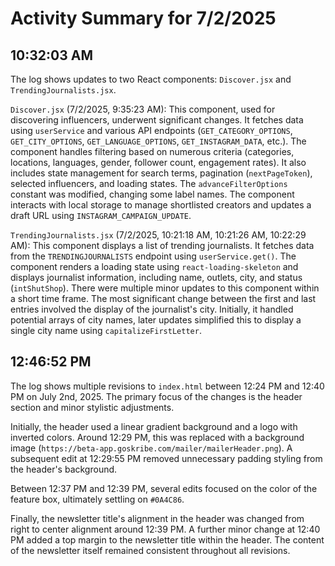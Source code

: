 # Activity Summary for 7/2/2025

## 10:32:03 AM
The log shows updates to two React components: `Discover.jsx` and `TrendingJournalists.jsx`.

`Discover.jsx` (7/2/2025, 9:35:23 AM): This component, used for discovering influencers, underwent significant changes.  It fetches data using `userService` and various API endpoints (`GET_CATEGORY_OPTIONS`, `GET_CITY_OPTIONS`, `GET_LANGUAGE_OPTIONS`, `GET_INSTAGRAM_DATA`, etc.). The component handles filtering based on numerous criteria (categories, locations, languages, gender, follower count, engagement rates).  It also includes state management for search terms, pagination (`nextPageToken`), selected influencers, and loading states.  The `advanceFilterOptions` constant was modified, changing some label names. The component interacts with local storage to manage shortlisted creators and updates a draft URL using `INSTAGRAM_CAMPAIGN_UPDATE`.


`TrendingJournalists.jsx` (7/2/2025, 10:21:18 AM, 10:21:26 AM, 10:22:29 AM):  This component displays a list of trending journalists.  It fetches data from the `TRENDINGJOURNALISTS` endpoint using `userService.get()`.  The component renders a loading state using `react-loading-skeleton` and displays journalist information, including name, outlets, city, and status (`intShutShop`).  There were multiple minor updates to this component within a short time frame.  The most significant change between the first and last entries involved the display of the journalist's city.  Initially, it handled potential arrays of city names, later updates simplified this to display a single city name using `capitalizeFirstLetter`.


## 12:46:52 PM
The log shows multiple revisions to `index.html` between 12:24 PM and 12:40 PM on July 2nd, 2025.  The primary focus of the changes is the header section and minor stylistic adjustments.

Initially, the header used a linear gradient background and a logo with inverted colors.  Around 12:29 PM, this was replaced with a background image (`https://beta-app.goskribe.com/mailer/mailerHeader.png`).  A subsequent edit at 12:29:55 PM removed unnecessary padding styling from the header's background.

Between 12:37 PM and 12:39 PM, several edits focused on the color of the feature box, ultimately settling on `#0A4C86`.

Finally,  the newsletter title's alignment in the header was changed from right to center alignment around 12:39 PM. A further minor change at 12:40 PM added a top margin to the newsletter title within the header.  The content of the newsletter itself remained consistent throughout all revisions.
